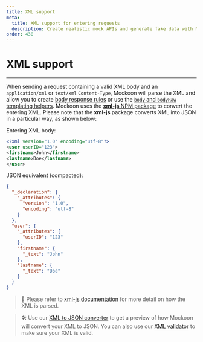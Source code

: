 ```yaml
---
title: XML support
meta:
  title: XML support for entering requests
  description: Create realistic mock APIs and generate fake data with Mockoon's templating and rules system supporting the XML format
order: 430
---
```


# XML support

---

When sending a request containing a valid XML body and an `application/xml` or `text/xml` `Content-Type`, Mockoon will parse the XML and allow you to create [body response rules](docs:route-responses/dynamic-rules) or use the [`body` and `bodyRaw` templating helpers](docs:templating/mockoon-request-helpers#body). Mockoon uses the [**xml-js** NPM package](https://www.npmjs.com/package/xml-js) to convert the entering XML. Please note that the **xml-js** package converts XML into JSON in a particular way, as shown below:

Entering XML body:

```xml
<?xml version="1.0" encoding="utf-8"?>
<user userID="123">
<firstname>John</firstname>
<lastname>Doe</lastname>
</user>
```

JSON equivalent (compacted):

```json
{
  "_declaration": {
    "_attributes": {
      "version": "1.0",
      "encoding": "utf-8"
    }
  },
  "user": {
    "_attributes": {
      "userID": "123"
    },
    "firstname": {
      "_text": "John"
    },
    "lastname": {
      "_text": "Doe"
    }
  }
}
```

> 📘 Please refer to [xml-js documentation](https://www.npmjs.com/package/xml-js) for more detail on how the XML is parsed.

> 🛠️ Use our [XML to JSON converter](/tools/xml-to-json/) to get a preview of how Mockoon will convert your XML to JSON. You can also use our [XML validator](/tools/xml-validator/) to make sure your XML is valid.
